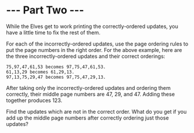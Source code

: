 # --- Part Two ---
While the Elves get to work printing the correctly-ordered updates, you have a little time to fix the rest of them.


For each of the incorrectly-ordered updates, use the page ordering rules to put the page numbers in the right order. For the above example, here are the three incorrectly-ordered updates and their correct orderings:

```
75,97,47,61,53 becomes 97,75,47,61,53.
61,13,29 becomes 61,29,13.
97,13,75,29,47 becomes 97,75,47,29,13.
```
After taking only the incorrectly-ordered updates and ordering them correctly, their middle page numbers are 47, 29, and 47. Adding these together produces 123.

Find the updates which are not in the correct order. What do you get if you add up the middle page numbers after correctly ordering just those updates?
